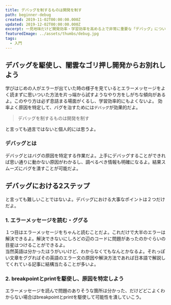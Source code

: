 ```yaml
---
title: デバッグを制するものは開発を制す
path: beginner-debug
created: 2019-11-02T00:00:00.000Z
updated: 2019-12-02T00:00:00.000Z
excerpt: 一見地味だけど開発効率・学習効率を高める上で非常に重要な「デバッグ」について簡単にまとめるよ。初心者の方には特に読んでほしいよ
featuredImage: ../assets/thumbs/debug.jpg
tags:
  - 入門
---
```

## デバッグを駆使し、闇雲なゴリ押し開発からお別れしよう
学びはじめの人がエラーが出ていた時の様子を見ているとエラーメッセージをよく読まずに思いついた方法を片っ端から試すようなやり方をしがちな傾向があるよ。このやり方は必ず息詰まる場面がくるし、学習効率的にもよくないよ。
効率よく原因を特定して、バグを治すためには`デバッグ`が効果的だよ。

> デバッグを制するものは開発を制す

と言っても過言ではないと個人的には思うよ。

### デバッグとは
デバッグとはバグの原因を特定する作業だよ。上手にデバッグすることができれば思い通りに動かない原因がわかるし、調べるべき情報も明確になるよ。結果スムーズにバグを潰すことが可能だよ。

## デバッグにおける2ステップ
と言っても難しいことではないよ。デバッグにおける大事なポイントは２つだけだよ。
### 1. エラーメッセージを読む・ググる
１つ目はエラーメッセージをちゃんと読むことだよ。これだけで大半のエラーは解決できるよ。解決できないにしろどの辺のコードに問題があったのかぐらいの目星はつけることができるよ。  
当然英語は分かったほうがいいけど、わからなくてもなんとかなるよ。それっぽい文章をググればその英語のエラー文の原因や解決方法であれば日本語で解説してくれている記事に結構当たることが多いよ。

### 2. breakpointとprintを駆使し、原因を特定しよう
エラーメッセージを読んで問題のありそうな箇所は分かった、だけどどこよくわからない場合はbreakpointとprintを駆使して可能性を潰していこう。
